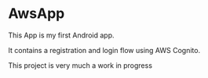# AwsApp
This App is my first Android app. 

It contains a registration and login flow using AWS Cognito.

This project is very much a work in progress
